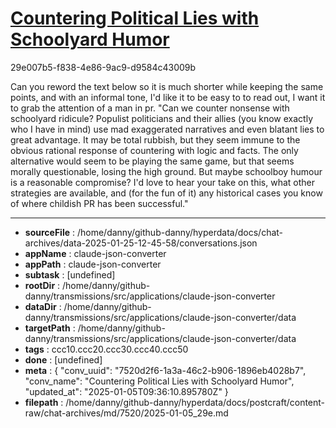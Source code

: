 # [Countering Political Lies with Schoolyard Humor](https://claude.ai/chat/7520d2f6-1a3a-46c2-b906-1896eb4028b7)

29e007b5-f838-4e86-9ac9-d9584c43009b

Can you reword the text below so it is much shorter while keeping the same points, and with an informal tone, I'd like it to be easy to to read out, I want it to grab the attention of a man in pr. "Can we counter nonsense with schoolyard ridicule? Populist politicians and their allies (you know exactly who I have in mind) use mad exaggerated narratives and even blatant lies to great advantage. It may be total rubbish, but they seem immune to the obvious rational response of countering with logic and facts. The only alternative would seem to be playing the same game, but that seems morally questionable, losing the high ground. But maybe schoolboy humour is a reasonable compromise? I'd love to hear your take on this, what other strategies are available, and (for the fun of it) any historical cases you know of where childish PR has been successful."

---

* **sourceFile** : /home/danny/github-danny/hyperdata/docs/chat-archives/data-2025-01-25-12-45-58/conversations.json
* **appName** : claude-json-converter
* **appPath** : claude-json-converter
* **subtask** : [undefined]
* **rootDir** : /home/danny/github-danny/transmissions/src/applications/claude-json-converter
* **dataDir** : /home/danny/github-danny/transmissions/src/applications/claude-json-converter/data
* **targetPath** : /home/danny/github-danny/transmissions/src/applications/claude-json-converter/data
* **tags** : ccc10.ccc20.ccc30.ccc40.ccc50
* **done** : [undefined]
* **meta** : {
  "conv_uuid": "7520d2f6-1a3a-46c2-b906-1896eb4028b7",
  "conv_name": "Countering Political Lies with Schoolyard Humor",
  "updated_at": "2025-01-05T09:36:10.895780Z"
}
* **filepath** : /home/danny/github-danny/hyperdata/docs/postcraft/content-raw/chat-archives/md/7520/2025-01-05_29e.md